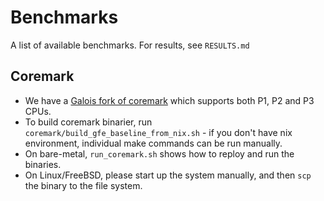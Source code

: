# Benchmarks
A list of available benchmarks. For results, see `RESULTS.md`

## Coremark
* We have a [Galois fork of coremark](https://github.com/GaloisInc/BESSPIN-coremark) which supports both P1, P2 and P3 CPUs.
* To build coremark binarier, run `coremark/build_gfe_baseline_from_nix.sh` - if you don't have nix environment, individual make commands can be run manually.
* On bare-metal, `run_coremark.sh` shows how to reploy and run the binaries.
* On Linux/FreeBSD, please start up the system manually, and then `scp` the binary to the file system.
